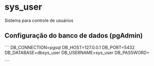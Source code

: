 # sys_user
Sistema para controle de usuários


## Configuração do banco de dados (pgAdmin)

ˋˋˋ
DB_CONNECTION=pgsql
DB_HOST=127.0.0.1
DB_PORT=5432
DB_DATABASE=dbsys_user
DB_USERNAME=sys_user
DB_PASSWORD=

 ˋˋˋ
